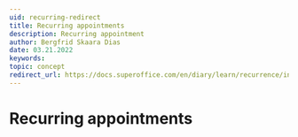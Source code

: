 ```yaml
---
uid: recurring-redirect
title: Recurring appointments
description: Recurring appointment
author: Bergfrid Skaara Dias
date: 03.21.2022
keywords:
topic: concept
redirect_url: https://docs.superoffice.com/en/diary/learn/recurrence/index.html
---
```


# Recurring appointments
